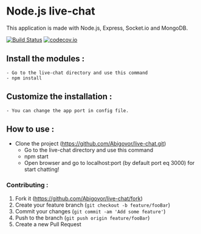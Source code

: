 Node.js live-chat
===

This application is made with Node.js, Express, Socket.io and MongoDB.

[![Build Status](https://travis-ci.org/Abigovor/live-chat.svg?branch=master)](https://travis-ci.org/Abigovor/live-chat)
[![codecov.io](https://codecov.io/github/Abigovor/live-chat/coverage.svg?branch=master)](https://codecov.io/github/Abigovor/live-chat?branch=master)


## Install the modules :

	- Go to the live-chat directory and use this command
	- npm install

## Customize the installation :

	- You can change the app port in config file.
 
  
## How to use :

  - Clone the project (<https://github.com/Abigovor/live-chat.git>)
	- Go to the live-chat directory and use this command
	- npm start
	- Open browser and go to localhost:port (by default port eq 3000) for start chatting!

### Contributing :

1. Fork it (<https://github.com/Abigovor/live-chat/fork>)
2. Create your feature branch (`git checkout -b feature/fooBar`)
3. Commit your changes (`git commit -am 'Add some feature'`)
4. Push to the branch (`git push origin feature/fooBar`)
5. Create a new Pull Request
